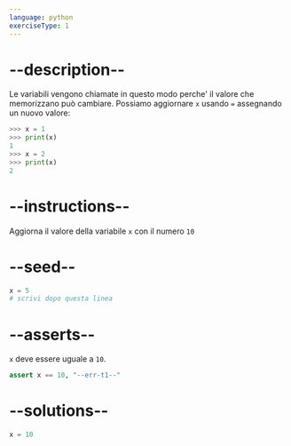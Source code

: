 ```yaml
---
language: python
exerciseType: 1
---
```


# --description--

Le variabili vengono chiamate in questo modo perche' il valore che memorizzano può cambiare.
Possiamo aggiornare `x` usando `=` assegnando un nuovo valore:
```python
>>> x = 1
>>> print(x)
1
>>> x = 2
>>> print(x)
2
```

# --instructions--

Aggiorna il valore della variabile `x` con il numero `10`

# --seed--

```python
x = 5
# scrivi dopo questa linea
```

# --asserts--

`x` deve essere uguale a `10`.

```python
assert x == 10, "--err-t1--"
```

# --solutions--

```python
x = 10
```
